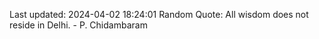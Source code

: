 Last updated: 2024-04-02 18:24:01
Random Quote: All wisdom does not reside in Delhi. - P. Chidambaram